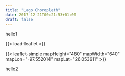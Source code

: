 ```yaml
---
title: "Lago Choropleth"
date: 2017-12-21T00:21:53+01:00
draft: false
---
```


hello1

{{< load-leaflet >}}

{{< leaflet-simple mapHeight="480" mapWidth="640" mapLon="-97.552014" mapLat="26.053611" >}}

hello2